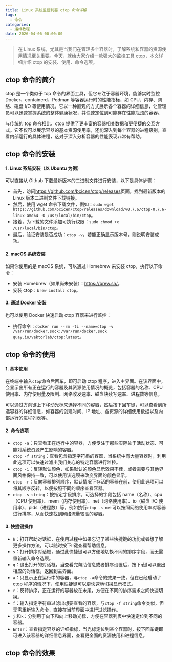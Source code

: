 ```yaml
---
title: Linux 系统监控利器 ctop 命令详解
tags:
  - 命令
categories:
  - 运维教程
date: 2026-04-06 00:00:00
---
```


> 在 Linux 系统，尤其是当我们在管理多个容器时，了解系统和容器的资源使用情况至关重要。今天，就给大家介绍一款强大的监控工具 ctop，本文详细介绍 ctop 的安装、使用、命令选项。

<!-- more -->

## ctop 命令的简介

ctop 是一个类似于 top 命令的界面工具，但它专注于容器环境，能够实时监控 Docker、containerd、Podman 等容器运行时的性能指标，如 CPU、内存、网络、磁盘 I/O 等使用情况。它以一种直观的方式展示各个容器的详细信息，让管理员可以迅速掌握系统的整体健康状况，并快速定位到可能存在性能瓶颈的容器。

与传统的 top 命令相比，ctop 提供了更丰富的容器相关数据和更便捷的交互方式。它不仅可以展示容器的基本资源使用率，还能深入到每个容器的进程级别，查看内部运行的具体进程，这对于深入分析容器的性能表现非常有帮助。

## ctop 命令的安装

#### 1. Linux 系统安装（以 Ubuntu 为例）

可以直接从 Github 下载最新版本的二进制文件进行安装，以下是具体步骤：

  * 首先，访问<https://github.com/bcicen/ctop/releases>页面，找到最新版本的 Linux 版本二进制文件下载链接。
  * 然后，使用 wget 命令下载文件，例如：`sudo wget https://github.com/bcicen/ctop/releases/download/v0.7.6/ctop-0.7.6-linux-amd64 -O /usr/local/bin/ctop`。
  * 接着，为下载的文件添加可执行权限：`sudo chmod +x /usr/local/bin/ctop`。
  * 最后，验证安装是否成功：`ctop -v`，若能正确显示版本号，则说明安装成功。

#### 2. macOS 系统安装

如果你使用的是 macOS 系统，可以通过 Homebrew 来安装 ctop，执行以下命令：

  * 安装 Homebrew（如果尚未安装）：<https://brew.sh/>。
  * 安装 ctop：`brew install ctop`。

#### 3. 通过 Docker 安装

也可以使用 Docker 快速启动 ctop 容器来进行监控：

  * 执行命令：`docker run --rm -ti --name=ctop -v /var/run/docker.sock:/var/run/docker.sock quay.io/vektorlab/ctop:latest`。

## ctop 命令的使用

#### 1. 基本使用

在终端中输入`ctop`命令后回车，即可启动 ctop 程序，进入主界面。在该界面中，会显示出所有正在运行的容器及其资源使用情况的概览，包括容器的名称、CPU 使用率、内存使用量及限制、网络收发速率、磁盘块读写速率、进程数等信息。

可以通过方向键上下移动光标来选择不同的容器，然后按下回车键，可以查看到所选容器的详细信息，如容器的创建时间、IP 地址、各资源的详细使用数据以及内部运行的进程列表等。

#### 2. 命令选项

  * `ctop -a`：只查看正在运行中的容器，方便专注于那些实际处于活动状态、可能对系统资源产生影响的容器。
  * `ctop -f string`：查看包含指定字符串的容器，当系统中有大量容器时，利用此选项可以快速过滤出我们关心的特定容器进行监控。
  * `ctop -i`：反转默认颜色，如果默认的颜色显示效果不佳，或者需要与其他界面风格保持一致，可以使用该选项来改变界面的颜色显示。
  * `ctop -r`：反向容器排列顺序，默认情况下存活的容器在前，使用此选项可以将其顺序反转，以便按照不同的顺序查看容器。
  * `ctop -s string`：按指定字段排序，可选择的字段包括 name（名称）、cpu（CPU 使用率）、mem（内存使用率）、net（网络使用率）、io（磁盘 I/O 使用率）、pids（进程数）等，例如执行`ctop -s net`可以按照网络使用率对容器进行排序，从而快速找到网络流量较高的容器。

#### 3. 快捷键操作

  * `h`：打开帮助对话框，在使用过程中如果忘记了某些快捷键的功能或者想了解更多操作方法，可以随时按下`h`键查看帮助信息。
  * `s`：打开排序对话框，通过此快捷键可以方便地切换不同的排序字段，而无需重新输入命令选项。
  * `q`：退出打开的对话框，当查看完帮助信息或者排序设置后，按下`q`键可以退出相应的对话框，返回到主界面。
  * `a`：只显示正在运行中的容器，与`ctop -a`命令的效果一致，但在已经启动了 ctop 程序的情况下，使用快捷键可以更快速地切换显示模式。
  * `r`：反转排序，正在运行的容器放在末尾，方便在不同的排序需求之间快速切换。
  * `f`：输入指定字符串过滤出想要查看的容器，与`ctop -f string`命令类似，但无需重新输入命令，直接在当前界面中进行过滤操作。
  * `j` 和`k`：分别用于向下和向上移动光标，方便在容器列表中快速定位到不同的容器。
  * `Enter`：查看指定容器的详细指标，当光标定位到某个容器时，按下回车键即可进入该容器的详细信息界面，查看更全面的资源使用和进程信息。

## ctop 命令的效果